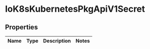 
# IoK8sKubernetesPkgApiV1Secret

## Properties
Name | Type | Description | Notes
------------ | ------------- | ------------- | -------------



